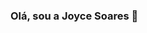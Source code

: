 ### Olá, sou a Joyce Soares 👋

<!--
**joyce-soares/joyce-soares** is a ✨ _special_ ✨ repository because its `README.md` (this file) appears on your GitHub profile.

Here are some ideas to get you started:

- 🔭 Sou estudante de tecnologia na Universidade Paulista. Estou no segundo semestre de análise e desenvolvimento de sistemas.
- 🌱 Atualmente estou aprendendo programação orientada a objetos em java.
- 👯 Ainda não tenho experiencias profissionais na área, mas deixo nos repositórios alguns códigos de estudo que faço.
- ✍️ Linkedin: https://www.linkedin.com/in/joyce-soares-correa/

![Minhas Estatísticas](https://github-readme-stats.vercel.app/api?username=joyce-soares_icons=true&theme=radical)

